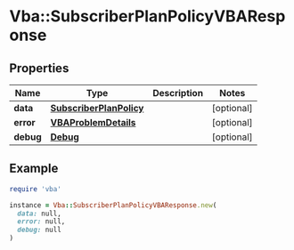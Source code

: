 # Vba::SubscriberPlanPolicyVBAResponse

## Properties

| Name | Type | Description | Notes |
| ---- | ---- | ----------- | ----- |
| **data** | [**SubscriberPlanPolicy**](SubscriberPlanPolicy.md) |  | [optional] |
| **error** | [**VBAProblemDetails**](VBAProblemDetails.md) |  | [optional] |
| **debug** | [**Debug**](Debug.md) |  | [optional] |

## Example

```ruby
require 'vba'

instance = Vba::SubscriberPlanPolicyVBAResponse.new(
  data: null,
  error: null,
  debug: null
)
```

